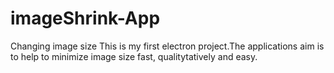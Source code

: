 # imageShrink-App
Changing image size
This is my first electron project.The applications aim is to help to minimize image size fast, qualitytatively and easy.
